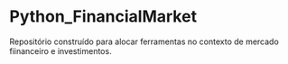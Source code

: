 # Python_FinancialMarket
 Repositório construído para alocar ferramentas no contexto de mercado fiinanceiro e investimentos.
